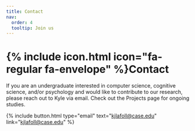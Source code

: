 ```yaml
---
title: Contact
nav:
  order: 4
  tooltip: Join us
---
```


# {% include icon.html icon="fa-regular fa-envelope" %}Contact

If you are an undergraduate interested in computer science, cognitive science, and/or psychology and would like to contribute to our research, please reach out to Kyle via email. Check out the Projects page for ongoing studies.

{%
  include button.html
  type="email"
  text="kjlafoll@case.edu"
  link="kjlafoll@case.edu"
%}

<!-- {% include section.html %}

{% capture col1 %}

{%
  include figure.html
  image="images/photo.jpg"
  caption="Lorem ipsum"
%}

{% endcapture %}

{% capture col2 %}

{%
  include figure.html
  image="images/photo.jpg"
  caption="Lorem ipsum"
%}

{% endcapture %}

{% include cols.html col1=col1 col2=col2 %}

{% include section.html dark=true %}

{% capture col1 %}
Lorem ipsum dolor sit amet  
consectetur adipiscing elit  
sed do eiusmod tempor
{% endcapture %}

{% capture col2 %}
Lorem ipsum dolor sit amet  
consectetur adipiscing elit  
sed do eiusmod tempor
{% endcapture %}

{% capture col3 %}
Lorem ipsum dolor sit amet  
consectetur adipiscing elit  
sed do eiusmod tempor
{% endcapture %}

{% include cols.html col1=col1 col2=col2 col3=col3 %} -->
